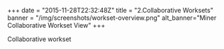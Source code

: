 +++
date = "2015-11-28T22:32:48Z"
title = "2.Collaborative Worksets"
banner = "/img/screenshots/workset-overview.png"
alt_banner="Miner Collaborative Workset View"
+++

Collaborative workset

<!--more-->